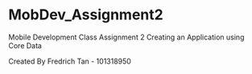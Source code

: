 # MobDev_Assignment2
Mobile Development Class Assignment 2 
Creating an Application using Core Data 




Created By Fredrich Tan - 101318950
